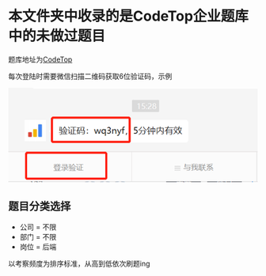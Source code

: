 # 本文件夹中收录的是CodeTop企业题库中的未做过题目

题库地址为[CodeTop](https://codetop.cc/home)

每次登陆时需要微信扫描二维码获取6位验证码，示例

![CodeTop验证码](登录验证.png)

## 题目分类选择
* 公司 = 不限
* 部门 = 不限
* 岗位 = 后端

以考察频度为排序标准，从高到低依次刷题ing
